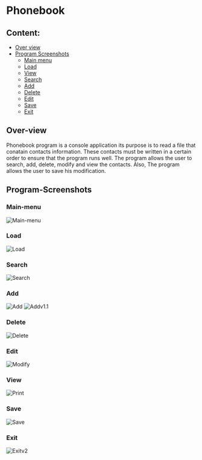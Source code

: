 # Phonebook

## Content:
- [Over view](#Over-view)
- [Program Screenshots](#Program-Screenshots)
  - [Main menu](#Main-menu)
  - [Load](#Load)
  - [View](#View)
  - [Search](#Search)
  - [Add](#Add)
  - [Delete](#Delete)
  - [Edit](#Modify)
  - [Save](#Save)
  - [Exit](#Exit)


## Over-view
 Phonebook program is a console application its purpose is to read a file that conatain contacts information.
 These contacts must be written in a certain order to ensure that the program runs well.
 The program allows the user to search, add, delete, modify and view the contacts. 
 Also, The program allows the user to save his modification.


 ## Program-Screenshots

### Main-menu
<img src="https://github.com/Amr-abdelsamee/Phonebook/blob/main/src/screenshots/main%20menu.png" alt="Main-menu"/>

### Load
<img src="https://github.com/Amr-abdelsamee/Phonebook/blob/main/src/screenshots/load.png" alt="Load"/>

### Search
<img src="https://github.com/Amr-abdelsamee/Phonebook/blob/main/src/screenshots/search.png" alt="Search"/>

### Add
<img src="https://github.com/Amr-abdelsamee/Phonebook/blob/main/src/screenshots/add%201.png" alt="Add"/>

<img src="https://github.com/Amr-abdelsamee/Phonebook/blob/main/src/screenshots/add%201.1.png" alt="Addv1.1"/>

### Delete
<img src="https://github.com/Amr-abdelsamee/Phonebook/blob/main/src/screenshots/delete.png" alt="Delete"/>

### Edit
<img src="https://github.com/Amr-abdelsamee/Phonebook/blob/main/src/screenshots/edit.png" alt="Modify"/>

### View
<img src="https://github.com/Amr-abdelsamee/Phonebook/blob/main/src/screenshots/view.png" alt="Print"/>

### Save
<img src="https://github.com/Amr-abdelsamee/Phonebook/blob/main/src/screenshots/save.png" alt="Save"/>

### Exit
<img src="https://github.com/Amr-abdelsamee/Phonebook/blob/main/src/screenshots/exit%20v2.png" alt="Exitv2"/>
